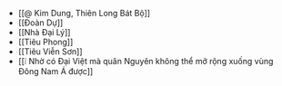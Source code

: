 - [[@ Kim Dung, Thiên Long Bát Bộ]]
- [[Đoàn Dự]]
- [[Nhà Đại Lý]]
- [[Tiêu Phong]]
- [[Tiêu Viễn Sơn]]
- [[❕ Nhờ có Đại Việt mà quân Nguyên không thể mở rộng xuống vùng Đông Nam Á được]]
